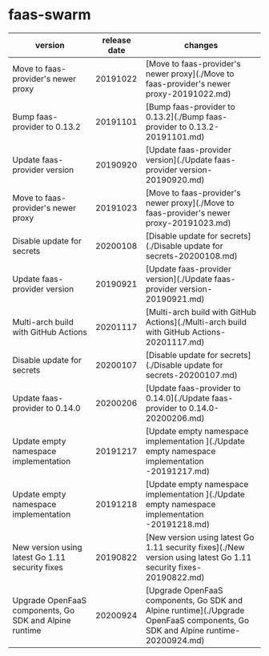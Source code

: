 # faas-swarm	


|version|release date|changes|
|---|---|---|
|Move to faas-provider's newer proxy|20191022|[Move to faas-provider's newer proxy](./Move to faas-provider's newer proxy-20191022.md)|
|Bump faas-provider to 0.13.2|20191101|[Bump faas-provider to 0.13.2](./Bump faas-provider to 0.13.2-20191101.md)|
|Update faas-provider version|20190920|[Update faas-provider version](./Update faas-provider version-20190920.md)|
|Move to faas-provider's newer proxy|20191023|[Move to faas-provider's newer proxy](./Move to faas-provider's newer proxy-20191023.md)|
|Disable update for secrets|20200108|[Disable update for secrets](./Disable update for secrets-20200108.md)|
|Update faas-provider version|20190921|[Update faas-provider version](./Update faas-provider version-20190921.md)|
|Multi-arch build with GitHub Actions|20201117|[Multi-arch build with GitHub Actions](./Multi-arch build with GitHub Actions-20201117.md)|
|Disable update for secrets|20200107|[Disable update for secrets](./Disable update for secrets-20200107.md)|
|Update faas-provider to 0.14.0|20200206|[Update faas-provider to 0.14.0](./Update faas-provider to 0.14.0-20200206.md)|
|Update empty namespace implementation |20191217|[Update empty namespace implementation ](./Update empty namespace implementation -20191217.md)|
|Update empty namespace implementation |20191218|[Update empty namespace implementation ](./Update empty namespace implementation -20191218.md)|
|New version using latest Go 1.11 security fixes|20190822|[New version using latest Go 1.11 security fixes](./New version using latest Go 1.11 security fixes-20190822.md)|
|Upgrade OpenFaaS components, Go SDK and Alpine runtime|20200924|[Upgrade OpenFaaS components, Go SDK and Alpine runtime](./Upgrade OpenFaaS components, Go SDK and Alpine runtime-20200924.md)|
